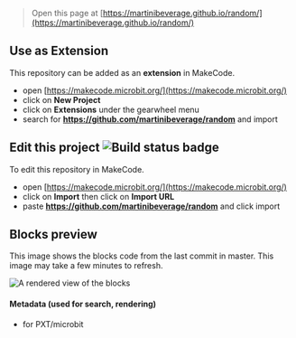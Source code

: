 
> Open this page at [https://martinibeverage.github.io/random/](https://martinibeverage.github.io/random/)

## Use as Extension

This repository can be added as an **extension** in MakeCode.

* open [https://makecode.microbit.org/](https://makecode.microbit.org/)
* click on **New Project**
* click on **Extensions** under the gearwheel menu
* search for **https://github.com/martinibeverage/random** and import

## Edit this project ![Build status badge](https://github.com/martinibeverage/random/workflows/MakeCode/badge.svg)

To edit this repository in MakeCode.

* open [https://makecode.microbit.org/](https://makecode.microbit.org/)
* click on **Import** then click on **Import URL**
* paste **https://github.com/martinibeverage/random** and click import

## Blocks preview

This image shows the blocks code from the last commit in master.
This image may take a few minutes to refresh.

![A rendered view of the blocks](https://github.com/martinibeverage/random/raw/master/.github/makecode/blocks.png)

#### Metadata (used for search, rendering)

* for PXT/microbit
<script src="https://makecode.com/gh-pages-embed.js"></script><script>makeCodeRender("{{ site.makecode.home_url }}", "{{ site.github.owner_name }}/{{ site.github.repository_name }}");</script>
